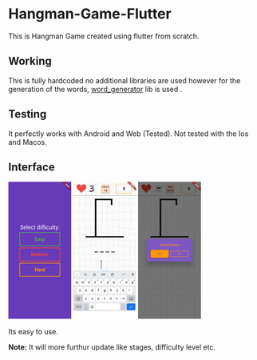 # Hangman-Game-Flutter
This is Hangman Game created using flutter from scratch.

## Working
This is fully hardcoded no additional libraries are used however for the generation of the words, [word_generator](https://pub.dev/packages/word_generator) lib is used .


## Testing
It perfectly works with Android and Web (Tested). Not tested with the Ios and Macos.

## Interface
<p>
    <img src="screenshots/level_select.png" width="25%"/>
    <img src="screenshots/game_screen.png" width="25%"/>
    <img src="screenshots/game_ended.png" width="25%"/>
</p>
Its easy to use.

**Note:** It will more furthur update like stages, difficulty level etc.